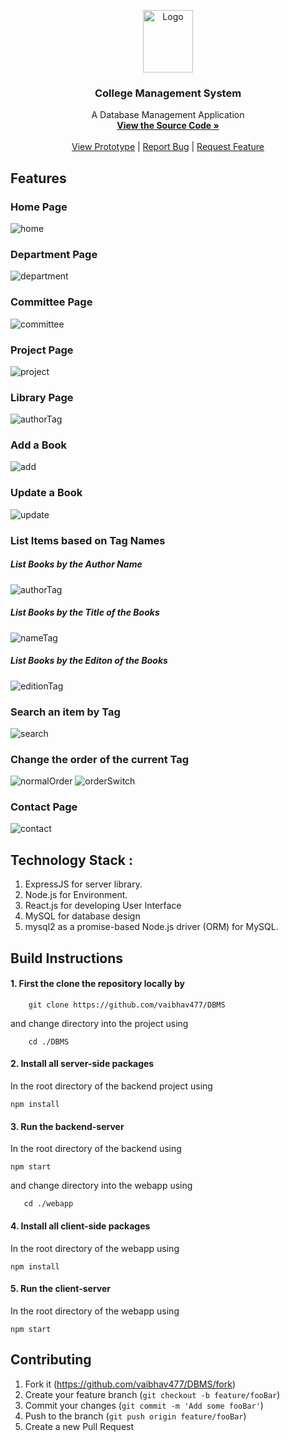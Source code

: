 <p align="center">
  <a href="https://dbms.netlify.app/contact">
    <img src="https://github.com/namandangi/DBMS/blob/main/webapp/src/images/project-lg.png" alt="Logo" width="80" height="100">
  </a>

  <h3 align="center">College Management System</h3>

  <p align="center">
    A Database Management Application
    <br />
    <a href="https://github.com/namandangi/DBMS/"><strong>View the Source Code »</strong></a>
    <br />
    <br />
    <a href="https://www.figma.com/proto/4fbhjAH0IujMdEugDL1EIf/College-Management?node-id=1%3A2&scaling=min-zoom">View Prototype</a>
    |
    <a href="https://github.com/namandangi/DBMS/issues">Report Bug</a>
    |
    <a href="https://github.com/namandangi/DBMS/issues">Request Feature</a>
  </p>
</p>

<p align="center">
  <h2> Features </h2>
<h3>Home Page</h3>
<img src="https://github.com/namandangi/DBMS/blob/main/public/docs/home.png" alt="home">
<h3>Department Page</h3>
<img src="https://github.com/namandangi/DBMS/blob/main/public/docs/department.png" alt="department">
<h3>Committee Page</h3>
<img src="https://github.com/namandangi/DBMS/blob/main/public/docs/committee.png" alt="committee">
<h3>Project Page</h3>
<img src="https://github.com/namandangi/DBMS/blob/main/public/docs/project.png" alt="project">
<h3>Library Page</h3>
<img src="https://github.com/namandangi/DBMS/blob/main/public/docs/authorTag.png" alt="authorTag">
<h3>Add a Book</h3>
<img src="https://github.com/namandangi/DBMS/blob/main/public/docs/add.png" alt="add">
<h3>Update a Book</h3>
<img src="https://github.com/namandangi/DBMS/blob/main/public/docs/update.png" alt="update">
<h3>List Items based on Tag Names</h3>
<h5>List Books by the Author Name</h5>
<img src="https://github.com/namandangi/DBMS/blob/main/public/docs/authorTag.png" alt="authorTag">
<h5>List Books by the Title of the Books</h5>
<img src="https://github.com/namandangi/DBMS/blob/main/public/docs/nameTag.png" alt="nameTag">
<h5>List Books by the Editon of the Books</h5>
<img src="https://github.com/namandangi/DBMS/blob/main/public/docs/edition.png" alt="editionTag">
<h3> Search an item by Tag</h3>
<img src="https://github.com/namandangi/DBMS/blob/main/public/docs/search.png" alt="search">
<h3> Change the order of the current Tag</h3>
<img src="https://github.com/namandangi/DBMS/blob/main/public/docs/edition.png" alt="normalOrder">
<img src="https://github.com/namandangi/DBMS/blob/main/public/docs/editionOrder.png" alt="orderSwitch">
<h3> Contact Page </h3>
<img src="https://github.com/namandangi/DBMS/blob/master/public/docs/contact.png" alt="contact">
</p>

## Technology Stack :

1.  ExpressJS for server library.
2.  Node.js for Environment.
3.  React.js for developing User Interface
4.  MySQL for database design
5.  mysql2 as a promise-based Node.js driver (ORM) for MySQL.


## Build Instructions

#### 1. First the clone the repository locally by

```
    git clone https://github.com/vaibhav477/DBMS
```

and change directory into the project using

```
    cd ./DBMS
```

#### 2. Install all server-side packages

In the root directory of the backend project using

```
npm install
```

#### 3. Run the backend-server

In the root directory of the backend using

```
npm start

```

and change directory into the webapp using

```
   cd ./webapp
```

#### 4. Install all client-side packages

In the root directory of the webapp using

```
npm install
```

#### 5. Run the client-server

In the root directory of the webapp using

```
npm start
```
## Contributing

1.  Fork it (https://github.com/vaibhav477/DBMS/fork)
2.  Create your feature branch (`git checkout -b feature/fooBar`)
3.  Commit your changes (`git commit -m 'Add some fooBar'`)
4.  Push to the branch (`git push origin feature/fooBar`)
5.  Create a new Pull Request
